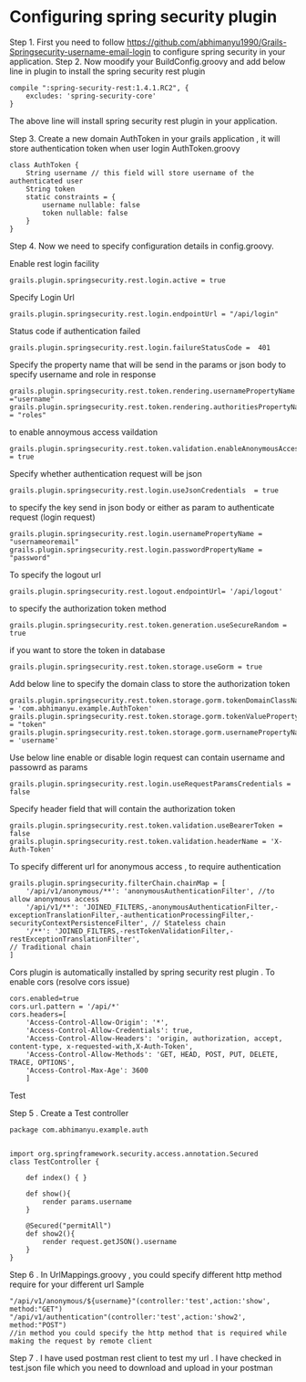 Configuring spring security plugin
==================================

Step 1. First you need to follow https://github.com/abhimanyu1990/Grails-Springsecurity-username-email-login to configure spring security in your application. 
Step 2. Now moodify your BuildConfig.groovy and add below line in plugin to install the spring security rest plugin
```
compile ":spring-security-rest:1.4.1.RC2", {
    excludes: 'spring-security-core'
}
```
The above line will install spring security rest plugin in your application.

Step 3. Create a new domain AuthToken in your grails application , it will store authentication token when user login
AuthToken.groovy
```
class AuthToken {
	String username // this field will store username of the authenticated user
	String token
    static constraints = {
		username nullable: false
		token nullable: false
    }
}

```
Step 4. Now we need to specify configuration details in config.groovy.

Enable rest login facility
```
grails.plugin.springsecurity.rest.login.active = true
````
Specify Login Url
```
grails.plugin.springsecurity.rest.login.endpointUrl = "/api/login"
```

Status code if authentication failed
```
grails.plugin.springsecurity.rest.login.failureStatusCode =  401
```
Specify the property name that will be send in the params or json body to specify username and role in response
```
grails.plugin.springsecurity.rest.token.rendering.usernamePropertyName ="username"
grails.plugin.springsecurity.rest.token.rendering.authoritiesPropertyName = "roles"
```
to enable annoymous access vaildation
```
grails.plugin.springsecurity.rest.token.validation.enableAnonymousAccess = true
```
Specify whether authentication request will be json 
```
grails.plugin.springsecurity.rest.login.useJsonCredentials	= true
```
to specify the key send in json body or either as param to authenticate request (login request)
```
grails.plugin.springsecurity.rest.login.usernamePropertyName = "usernameoremail"
grails.plugin.springsecurity.rest.login.passwordPropertyName = "password"
```
To specify the logout url
```
grails.plugin.springsecurity.rest.logout.endpointUrl= '/api/logout'
```
to specify the authorization token method
```
grails.plugin.springsecurity.rest.token.generation.useSecureRandom = true
```
if you want to store the token in database
```
grails.plugin.springsecurity.rest.token.storage.useGorm = true
```
Add below line to specify the domain class to store the authorization token 
```
grails.plugin.springsecurity.rest.token.storage.gorm.tokenDomainClassName = 'com.abhimanyu.example.AuthToken'
grails.plugin.springsecurity.rest.token.storage.gorm.tokenValuePropertyName = "token"
grails.plugin.springsecurity.rest.token.storage.gorm.usernamePropertyName = 'username'
```
Use below line enable or disable login request can contain username and passowrd as params
```
grails.plugin.springsecurity.rest.login.useRequestParamsCredentials	= false
```

Specify header field that will contain the authorization token
```
grails.plugin.springsecurity.rest.token.validation.useBearerToken = false
grails.plugin.springsecurity.rest.token.validation.headerName = 'X-Auth-Token'
```
To specify different url for anonymous access , to  require authentication

```
grails.plugin.springsecurity.filterChain.chainMap = [
	'/api/v1/anonymous/**': 'anonymousAuthenticationFilter', //to allow anonymous access
	'/api/v1/**': 'JOINED_FILTERS,-anonymousAuthenticationFilter,-exceptionTranslationFilter,-authenticationProcessingFilter,-securityContextPersistenceFilter', // Stateless chain
	'/**': 'JOINED_FILTERS,-restTokenValidationFilter,-restExceptionTranslationFilter',                                          // Traditional chain
]
```
Cors plugin is automatically installed by spring security rest plugin . To enable cors (resolve cors issue)
```
cors.enabled=true
cors.url.pattern = '/api/*'
cors.headers=[
    'Access-Control-Allow-Origin': '*',
    'Access-Control-Allow-Credentials': true,
    'Access-Control-Allow-Headers': 'origin, authorization, accept, content-type, x-requested-with,X-Auth-Token',
    'Access-Control-Allow-Methods': 'GET, HEAD, POST, PUT, DELETE, TRACE, OPTIONS',
    'Access-Control-Max-Age': 3600
    ]

```
Test 

Step 5 . Create a Test controller 
```
package com.abhimanyu.example.auth


import org.springframework.security.access.annotation.Secured
class TestController {

    def index() { }
	
	def show(){
		render params.username
	}
	
	@Secured("permitAll")
	def show2(){
		render request.getJSON().username
	}
}
```
Step 6 . In UrlMappings.groovy , you could specify different http method require for your different url
Sample
```
"/api/v1/anonymous/${username}"(controller:'test',action:'show', method:"GET")
"/api/v1/authentication"(controller:'test',action:'show2', method:"POST")
//in method you could specify the http method that is required while making the request by remote client
```

Step 7 . I have used postman rest client to test my url  . I have checked in test.json file which you need to download and upload in your postman
